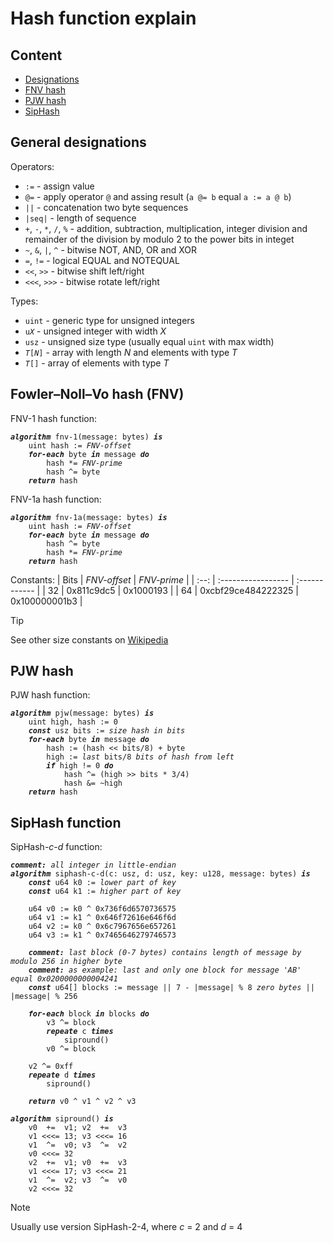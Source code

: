 # Hash function explain

## Content

- [Designations](#general-designations)
- [FNV hash](#fowlernollvo-hash-fnv)
- [PJW hash](#pjw-hash)
- [SipHash](#siphash-function)

## General designations

Operators:
- `:=` - assign value
- `@=` - apply operator `@` and assing result (`a @= b` equal `a := a @ b`)
- `||` - concatenation two byte sequences
- `|seq|` - length of sequence
- `+`, `-`, `*`, `/`, `%` - addition, subtraction, multiplication, integer division and remainder of the division by modulo 2 to the power bits in integet
- `~`, `&`, `|`, `^` - bitwise NOT, AND, OR and XOR
- `=`, `!=` - logical EQUAL and NOTEQUAL
- `<<`, `>>` - bitwise shift left/right
- `<<<`, `>>>` - bitwise rotate left/right

Types:
- `uint` - generic type for unsigned integers
- <code>u<i>X</i></code> - unsigned integer with width *X*
- `usz` - unsigned size type (usually equal `uint` with max width)
- <code><i>T</i>[<i>N</i>]</code> - array with length *N* and elements with type *T*
- <code><i>T</i>[]</code> - array of elements with type *T*

## Fowler–Noll–Vo hash (FNV)

FNV-1 hash function:
<pre><code><b><i>algorithm</i></b> fnv-1(message: bytes) <b><i>is</i></b>
    uint hash := <i>FNV-offset</i>
    <b><i>for-each</i></b> byte <b><i>in</i></b> message <b><i>do</i></b>
        hash *= <i>FNV-prime</i>
        hash ^= byte
    <b><i>return</i></b> hash
</code></pre>

FNV-1a hash function:
<pre><code><b><i>algorithm</i></b> fnv-1a(message: bytes) <b><i>is</i></b>
    uint hash := <i>FNV-offset</i>
    <b><i>for-each</i></b> byte <b><i>in</i></b> message <b><i>do</i></b>
        hash ^= byte
        hash *= <i>FNV-prime</i>
    <b><i>return</i></b> hash
</code></pre>

Constants:
| Bits | *FNV-offset*       | *FNV-prime*   |
| :--: | :----------------- | :------------ |
|  32  | 0x811c9dc5         | 0x1000193     |
|  64  | 0xcbf29ce484222325 | 0x100000001b3 |

> [!TIP]
> See other size constants on [Wikipedia](https://en.wikipedia.org/wiki/Fowler–Noll–Vo_hash_function#FNV_hash_parameters)

## PJW hash

PJW hash function:
<pre><code><b><i>algorithm</i></b> pjw(message: bytes) <b><i>is</i></b>
    uint high, hash := 0
    <b><i>const</i></b> usz bits := <i>size hash in bits</i>
    <b><i>for-each</i></b> byte <b><i>in</i></b> message <b><i>do</i></b>
        hash := (hash << bits/8) + byte
        high := <i>last</i> bits/8 <i>bits of hash from left</i>
        <b><i>if</i></b> high != 0 <b><i>do</i></b>
            hash ^= (high >> bits * 3/4)
            hash &= ~high
    <b><i>return</i></b> hash
</code></pre>

## SipHash function

SipHash-*c*-*d* function:
<pre><code><i><b>comment:</b> all integer in little-endian</i>
<b><i>algorithm</i></b> siphash-c-d(c: usz, d: usz, key: u128, message: bytes) <b><i>is</i></b>
    <b><i>const</i></b> u64 k0 := <i>lower part of key</i>
    <b><i>const</i></b> u64 k1 := <i>higher part of key</i>

    u64 v0 := k0 ^ 0x736f6d6570736575
    u64 v1 := k1 ^ 0x646f72616e646f6d
    u64 v2 := k0 ^ 0x6c7967656e657261
    u64 v3 := k1 ^ 0x7465646279746573

    <i><b>comment:</b> last block (0-7 bytes) contains length of message by modulo 256 in higher byte</i>
    <i><b>comment:</b> as example: last and only one block for message 'AB' equal 0x0200000000004241</i>
    <b><i>const</i></b> u64[] blocks := message || 7 - |message| % 8 <i>zero bytes</i> || |message| % 256

    <b><i>for-each</i></b> block <b><i>in</i></b> blocks <b><i>do</i></b>
        v3 ^= block
        <b><i>repeate</i></b> c <b><i>times</i></b>
            sipround()
        v0 ^= block
    
    v2 ^= 0xff
    <b><i>repeate</i></b> d <b><i>times</i></b>
        sipround()
    
    <b><i>return</i></b> v0 ^ v1 ^ v2 ^ v3
</code></pre>

<pre><code><b><i>algorithm</i></b> sipround() <b><i>is</i></b>
    v0  +=  v1; v2  +=  v3
    v1 <<<= 13; v3 <<<= 16
    v1  ^=  v0; v3  ^=  v2
    v0 <<<= 32
    v2  +=  v1; v0  +=  v3
    v1 <<<= 17; v3 <<<= 21
    v1  ^=  v2; v3  ^=  v0
    v2 <<<= 32
</code></pre>

> [!NOTE]
> Usually use version SipHash-2-4, where *c* = 2 and *d* = 4